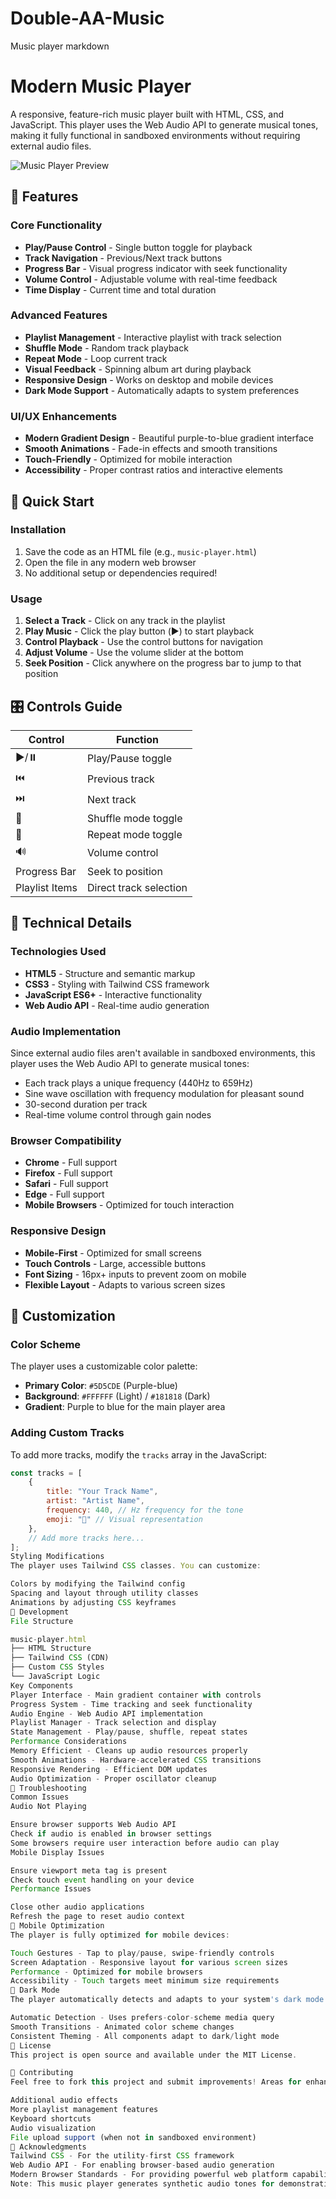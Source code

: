 # Double-AA-Music
Music player
markdown

# Modern Music Player

A responsive, feature-rich music player built with HTML, CSS, and JavaScript. This player uses the Web Audio API to generate musical tones, making it fully functional in sandboxed environments without requiring external audio files.

![Music Player Preview](preview-image-placeholder)

## 🎵 Features

### Core Functionality
- **Play/Pause Control** - Single button toggle for playback
- **Track Navigation** - Previous/Next track buttons
- **Progress Bar** - Visual progress indicator with seek functionality
- **Volume Control** - Adjustable volume with real-time feedback
- **Time Display** - Current time and total duration

### Advanced Features
- **Playlist Management** - Interactive playlist with track selection
- **Shuffle Mode** - Random track playback
- **Repeat Mode** - Loop current track
- **Visual Feedback** - Spinning album art during playback
- **Responsive Design** - Works on desktop and mobile devices
- **Dark Mode Support** - Automatically adapts to system preferences

### UI/UX Enhancements
- **Modern Gradient Design** - Beautiful purple-to-blue gradient interface
- **Smooth Animations** - Fade-in effects and smooth transitions
- **Touch-Friendly** - Optimized for mobile interaction
- **Accessibility** - Proper contrast ratios and interactive elements

## 🚀 Quick Start

### Installation
1. Save the code as an HTML file (e.g., `music-player.html`)
2. Open the file in any modern web browser
3. No additional setup or dependencies required!

### Usage
1. **Select a Track** - Click on any track in the playlist
2. **Play Music** - Click the play button (▶️) to start playback
3. **Control Playback** - Use the control buttons for navigation
4. **Adjust Volume** - Use the volume slider at the bottom
5. **Seek Position** - Click anywhere on the progress bar to jump to that position

## 🎛️ Controls Guide

| Control | Function |
|---------|----------|
| ▶️/⏸️ | Play/Pause toggle |
| ⏮️ | Previous track |
| ⏭️ | Next track |
| 🔀 | Shuffle mode toggle |
| 🔁 | Repeat mode toggle |
| 🔊 | Volume control |
| Progress Bar | Seek to position |
| Playlist Items | Direct track selection |

## 🔧 Technical Details

### Technologies Used
- **HTML5** - Structure and semantic markup
- **CSS3** - Styling with Tailwind CSS framework
- **JavaScript ES6+** - Interactive functionality
- **Web Audio API** - Real-time audio generation

### Audio Implementation
Since external audio files aren't available in sandboxed environments, this player uses the Web Audio API to generate musical tones:

- Each track plays a unique frequency (440Hz to 659Hz)
- Sine wave oscillation with frequency modulation for pleasant sound
- 30-second duration per track
- Real-time volume control through gain nodes

### Browser Compatibility
- **Chrome** - Full support
- **Firefox** - Full support
- **Safari** - Full support
- **Edge** - Full support
- **Mobile Browsers** - Optimized for touch interaction

### Responsive Design
- **Mobile-First** - Optimized for small screens
- **Touch Controls** - Large, accessible buttons
- **Font Sizing** - 16px+ inputs to prevent zoom on mobile
- **Flexible Layout** - Adapts to various screen sizes

## 🎨 Customization

### Color Scheme
The player uses a customizable color palette:
- **Primary Color**: `#5D5CDE` (Purple-blue)
- **Background**: `#FFFFFF` (Light) / `#181818` (Dark)
- **Gradient**: Purple to blue for the main player area

### Adding Custom Tracks
To add more tracks, modify the `tracks` array in the JavaScript:

```javascript
const tracks = [
    { 
        title: "Your Track Name", 
        artist: "Artist Name", 
        frequency: 440, // Hz frequency for the tone
        emoji: "🎵" // Visual representation
    },
    // Add more tracks here...
];
Styling Modifications
The player uses Tailwind CSS classes. You can customize:

Colors by modifying the Tailwind config
Spacing and layout through utility classes
Animations by adjusting CSS keyframes
🔧 Development
File Structure

music-player.html
├── HTML Structure
├── Tailwind CSS (CDN)
├── Custom CSS Styles
└── JavaScript Logic
Key Components
Player Interface - Main gradient container with controls
Progress System - Time tracking and seek functionality
Audio Engine - Web Audio API implementation
Playlist Manager - Track selection and display
State Management - Play/pause, shuffle, repeat states
Performance Considerations
Memory Efficient - Cleans up audio resources properly
Smooth Animations - Hardware-accelerated CSS transitions
Responsive Rendering - Efficient DOM updates
Audio Optimization - Proper oscillator cleanup
🐛 Troubleshooting
Common Issues
Audio Not Playing

Ensure browser supports Web Audio API
Check if audio is enabled in browser settings
Some browsers require user interaction before audio can play
Mobile Display Issues

Ensure viewport meta tag is present
Check touch event handling on your device
Performance Issues

Close other audio applications
Refresh the page to reset audio context
📱 Mobile Optimization
The player is fully optimized for mobile devices:

Touch Gestures - Tap to play/pause, swipe-friendly controls
Screen Adaptation - Responsive layout for various screen sizes
Performance - Optimized for mobile browsers
Accessibility - Touch targets meet minimum size requirements
🌙 Dark Mode
The player automatically detects and adapts to your system's dark mode preference:

Automatic Detection - Uses prefers-color-scheme media query
Smooth Transitions - Animated color scheme changes
Consistent Theming - All components adapt to dark/light mode
📝 License
This project is open source and available under the MIT License.

🤝 Contributing
Feel free to fork this project and submit improvements! Areas for enhancement:

Additional audio effects
More playlist management features
Keyboard shortcuts
Audio visualization
File upload support (when not in sandboxed environment)
🙏 Acknowledgments
Tailwind CSS - For the utility-first CSS framework
Web Audio API - For enabling browser-based audio generation
Modern Browser Standards - For providing powerful web platform capabilities
Note: This music player generates synthetic audio tones for demonstration purposes. In a production environment, you would typically load actual audio files or integrate with streaming services.
